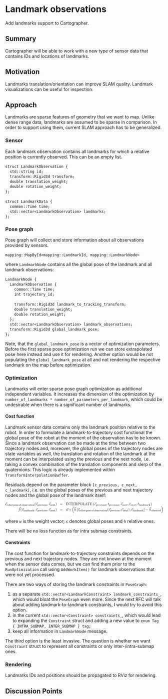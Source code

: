# Landmark observations
Add landmarks support to Cartographer.

## Summary
[summary]: #summary
Cartographer will be able to work with a new type of sensor data that contains IDs and locations of landmarks.

## Motivation
[motivation]: #motivation
Landmarks translation/orientation can improve SLAM quality.
Landmark visualizations can be useful for inspection.

## Approach
[approach]: #approach
Landmarks are sparse features of geometry that we want to map.
Unlike dense range data, landmarks are assumed to be sparse in comparison.
In order to support using them, current SLAM approach has to be generalized.

### Sensor
Each landmark observation contains all landmarks for which a relative position is currently observed.
This can be an empty list.

```
struct LandmarkObservation {
  std::string id;
  transform::Rigid3d transform;
  double translation_weight;
  double rotation_weight;
};

struct LandmarkData {
  common::Time time;
  std::vector<LandmarkObservation> landmarks;
};
```

### Pose graph
Pose graph will collect and store information about all observations provided by sensors.
```
mapping::MapById<mapping::LandmarkId, mapping::LandmarkNode>
```
where `LandmarkNode` contains all the global pose of the landmark and all landmark observations:

```
LandmarkNode {
  LandmarkObservation {
    common::Time time;
    int trajectory_id;
    
    transform::Rigid3d landmark_to_tracking_transform;
    double translation_weight;
    double rotation_weight;
  };
  std::vector<LandmarkObservation> landmark_observations;
  transform::Rigid3d global_landmark_pose;
};
```
Note, that the `global_landmark_pose` is a vector of optimization parameters.
Before the first sparse pose optimization run we can store extrapolated pose here instead and use it for rendering.
Another option would be not populating the `global_landmark_pose` at all and not rendering the respective landmark on the map before optimization.


### Optimization
Landmarks will enter sparse pose graph optimization as additional independent variables.
It increases the dimension of the optimization by `number_of_landmarks * number_of_parameters_per_landmark`, which could be undesirable when there is a significant number of landmarks.

#### Cost function
Landmark sensor data contains only the landmark position relative to the robot. In order to formulate a landmark-to-trajectory cost functional the global pose of the robot at the moment of the observation has to be known.
Since a landmark observation can be made at the time between two trajectory nodes and, moreover, the global poses of the trajectory nodes are state variables as well, the translation and rotation of the landmark at the moment can be interpolated using the previous and the next node, i.e. taking a convex combination of the translation components and slerp of the quaternions.
This logic is already implemented within `TransformInterpolationBuffer`.

Residuals depend on the parameter block `[c_previous, c_next, c_landmark]`, i.e. on the global poses of the previous and next trajectory nodes and the global pose of the landmark itself:

![component diagram](0000-assets/cost.png "Cost function")

where `w` is the weight vector; `c` denotes global poses and `h` relative ones.

There will be no loss function as for intra submap constraints.

#### Constraints
The cost function for landmark-to-trajectory constraints depends on the previous and next trajectory nodes.
They are not known at the moment when the sensor data comes, but we can find them prior to the `RunOptimization` call using `AddWorkItem()` for landmark observations that were not yet processed.

There are two ways of storing the landmark constraints in `PoseGraph`:

1.  as a separate `std::vector<LandmarkConstraint> landmark_constraints_`, which would bloat the `PoseGraph` even more.
Since the next RFC will talk about adding landmark-to-landmark constraints, I would try to avoid this option.
1. in the current `std::vector<Constraint> constraints_`, which would lead to expanding the `Constraint` struct and adding  a new value to `enum Tag { INTRA_SUBMAP, INTER_SUBMAP } tag;`
1. keep all information in `LandmarkNode` message.

The third option is the least invasive.
The question is whether we want `Constraint` struct to represent all constraints or only inter-/intra-submap ones.


### Rendering
Landmarks IDs and positions should be propagated to RViz for rendering.

## Discussion Points
[discussion]: #discussion
